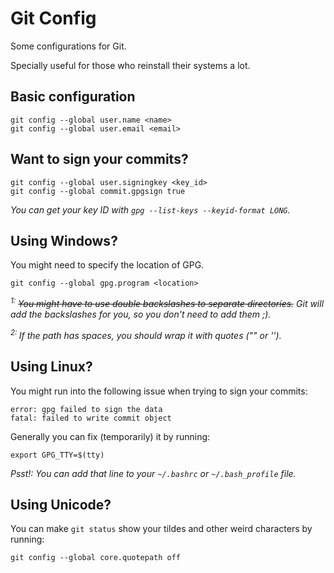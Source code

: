 # Git Config

Some configurations for Git.

Specially useful for those who reinstall their systems a lot.

## Basic configuration

```
git config --global user.name <name>
git config --global user.email <email>
```

## Want to sign your commits?

```
git config --global user.signingkey <key_id>
git config --global commit.gpgsign true
```

*You can get your key ID with `gpg --list-keys --keyid-format LONG`.*

## Using Windows?

You might need to specify the location of GPG.

```
git config --global gpg.program <location>
```

*<sup>1:</sup> ~~You might have to use double backslashes to separate directories.~~ Git will add the backslashes for you, so you don't need to add them ;).*

*<sup>2: </sup>If the path has spaces, you should wrap it with quotes ("" or '').*

## Using Linux?

You might run into the following issue when trying to sign your commits:

```
error: gpg failed to sign the data
fatal: failed to write commit object
```

Generally you can fix (temporarily) it by running:

```
export GPG_TTY=$(tty)
```

_Psst!: You can add that line to your `~/.bashrc` or `~/.bash_profile` file._

## Using Unicode?

You can make `git status` show your tildes and other weird characters by running:

```
git config --global core.quotepath off
```